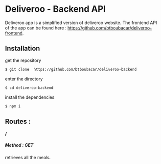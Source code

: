 # Deliveroo - Backend API

Deliveroo app is a simplified version of deliveroo website. The frontend API of the app can be found here : https://github.com/btboubacar/deliveroo-frontend.

## Installation

get the repository

```bash
$ git clone  https://github.com/btboubacar/deliveroo-backend
```

enter the directory

```bash
$ cd deliveroo-backend
```

install the dependencies

```bash
$ npm i
```

## Routes :

#### **/**

##### Method : GET

retrieves all the meals.
